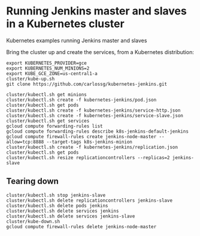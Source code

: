 Running Jenkins master and slaves in a Kubernetes cluster
==================

Kubernetes examples running Jenkins master and slaves

Bring the cluster up and create the services, from a Kubernetes distribution:

```
export KUBERNETES_PROVIDER=gce
export KUBERNETES_NUM_MINIONS=2
export KUBE_GCE_ZONE=us-central1-a
cluster/kube-up.sh
git clone https://github.com/carlossg/kubernetes-jenkins.git

cluster/kubectl.sh get minions
cluster/kubectl.sh create -f kubernetes-jenkins/pod.json
cluster/kubectl.sh get pods
cluster/kubectl.sh create -f kubernetes-jenkins/service-http.json
cluster/kubectl.sh create -f kubernetes-jenkins/service-slave.json
cluster/kubectl.sh get services
gcloud compute forwarding-rules list
gcloud compute forwarding-rules describe k8s-jenkins-default-jenkins
gcloud compute firewall-rules create jenkins-node-master --allow=tcp:8888 --target-tags k8s-jenkins-minion
cluster/kubectl.sh create -f kubernetes-jenkins/replication.json
cluster/kubectl.sh get pods
cluster/kubectl.sh resize replicationcontrollers --replicas=2 jenkins-slave
```


## Tearing down

```
cluster/kubectl.sh stop jenkins-slave
cluster/kubectl.sh delete replicationcontrollers jenkins-slave
cluster/kubectl.sh delete pods jenkins
cluster/kubectl.sh delete services jenkins
cluster/kubectl.sh delete services jenkins-slave
cluster/kube-down.sh
gcloud compute firewall-rules delete jenkins-node-master
```
